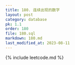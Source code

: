 ```yaml
---
title: 180. 连续出现的数字
layout: post
category: database
pk: 1.1
order: 180
file: 180.sql
markdown: 180.md
last_modified_at: 2023-08-11
---
```


{% include leetcode.md %}
